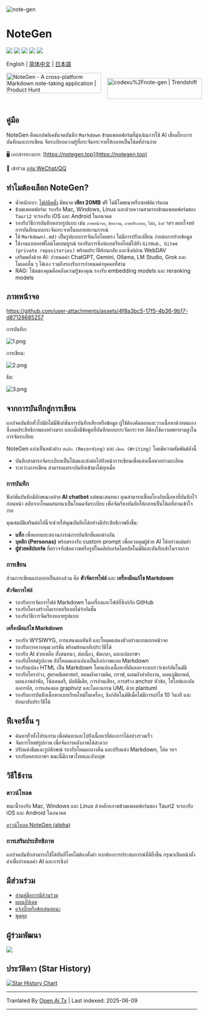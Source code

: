 ![note-gen](https://socialify.git.ci/codexu/note-gen/image?custom_description=Cross-Platform+%7C+LLM+%7C+Markdown+%7C++Recording++%26+Writing&description=1&font=Raleway&forks=1&issues=1&logo=https%3A%2F%2Fcamo.githubusercontent.com%2Fbe4a3a39f8724658ad5bc549d63f0454ad4ca98564c73b7b0778704ca5212509%2F68747470733a2f2f73322e6c6f6c692e6e65742f323032352f30352f32362f594d4e67784b5644724238345a74572e706e67&name=1&owner=1&pattern=Circuit+Board&stargazers=1&theme=Light)

# NoteGen

![](https://github.com/codexu/note-gen/actions/workflows/release.yml/badge.svg?branch=release)
![](https://img.shields.io/github/v/release/codexu/note-gen)
![](https://img.shields.io/badge/version-alpha-orange)
![](https://img.shields.io/github/downloads/codexu/note-gen/total)
![](https://img.shields.io/github/commit-activity/m/codexu/note-gen)

English | [简体中文](.github/README.zh.md) | [日本語](.github/README.ja.md)

<div style="display: flex; gap: 1rem;">
  <a href="https://www.producthunt.com/products/notegen-2?embed=true&utm_source=badge-featured&utm_medium=badge&utm_source=badge-notegen&#0045;2" target="_blank"><img src="https://api.producthunt.com/widgets/embed-image/v1/featured.svg?post_id=956348&theme=light&t=1749194675492" alt="NoteGen - A&#0032;cross&#0045;platform&#0032;Markdown&#0032;note&#0045;taking&#0032;application | Product Hunt" style="width: 250px; height: 54px;" width="250" height="54" /></a>

  <a href="https://trendshift.io/repositories/12784" target="_blank"><img src="https://trendshift.io/api/badge/repositories/12784" alt="codexu%2Fnote-gen | Trendshift" style="width: 250px; height: 55px;" width="250" height="55"/></a>
</div>

## คู่มือ

NoteGen คือแอปพลิเคชันจดบันทึก `Markdown` ข้ามแพลตฟอร์มที่มุ่งเน้นการใช้ AI เชื่อมโยงการบันทึกและการเขียน จัดระเบียบความรู้ที่กระจัดกระจายให้กลายเป็นโน้ตที่อ่านง่าย

🖥️ เอกสารทางการ: [https://notegen.top](https://notegen.top)

💬 เข้าร่วม [กลุ่ม WeChat/QQ](https://github.com/codexu/note-gen/discussions/110)

## ทำไมต้องเลือก NoteGen?

- น้ำหนักเบา: [ไฟล์ติดตั้ง](https://github.com/codexu/note-gen/releases) มีขนาด **เพียง 20MB** ฟรี ไม่มีโฆษณาหรือซอฟต์แวร์แถม
- ข้ามแพลตฟอร์ม: รองรับ Mac, Windows, Linux และด้วยความสามารถข้ามแพลตฟอร์มของ `Tauri2` จะรองรับ iOS และ Android ในอนาคต
- รองรับวิธีการบันทึกหลายรูปแบบ เช่น `ภาพหน้าจอ`, `ข้อความ`, `ภาพประกอบ`, `ไฟล์`, `ลิงก์` ฯลฯ ตอบโจทย์การบันทึกแบบกระจัดกระจายในหลายสถานการณ์
- ใช้ `Markdown(.md)` เป็นรูปแบบการจัดเก็บโดยตรง ไม่มีการปรับเปลี่ยน ง่ายต่อการย้ายข้อมูล
- ใช้งานแบบออฟไลน์โดยสมบูรณ์ รองรับการซิงก์แบบเรียลไทม์ไปยัง `GitHub, Gitee (private repositories)` พร้อมประวัติย้อนกลับ และซิงก์ผ่าน WebDAV
- เสริมพลังด้วย AI: กำหนดค่า ChatGPT, Gemini, Ollama, LM Studio, Grok และโมเดลอื่น ๆ ได้เอง รวมถึงรองรับการกำหนดค่าบุคคลที่สาม
- RAG: โน้ตของคุณคือคลังความรู้ของคุณ รองรับ embedding models และ reranking models

## ภาพหน้าจอ

https://github.com/user-attachments/assets/4f8a3bc5-17f5-4b36-9b17-d87128685257

การบันทึก:

![1.png](https://s2.loli.net/2025/05/19/Cs5viKfkqb2HJmd.png)

การเขียน:

![2.png](https://s2.loli.net/2025/05/19/5vwQBPoLr6jzgUA.png)

ธีม:

![3.png](https://s2.loli.net/2025/05/19/8yU72prmWdsCHeu.png)

## จากการบันทึกสู่การเขียน

แอปจดบันทึกทั่วไปมักไม่มีฟังก์ชันการบันทึกเสียงหรือข้อมูล ผู้ใช้ต้องคัดลอกและวางเนื้อหาด้วยตนเอง ซึ่งลดประสิทธิภาพลงอย่างมาก และเมื่อมีข้อมูลที่บันทึกแบบกระจัดกระจาย ก็ต้องใช้ความพยายามสูงในการจัดระเบียบ

NoteGen แบ่งเป็นหน้าต่าง `บันทึก (Recording)` และ `เขียน (Writing)` โดยมีความสัมพันธ์ดังนี้

- บันทึกสามารถจัดระเบียบเป็นโน้ตและส่งต่อไปยังหน้าการเขียนเพื่อแต่งเนื้อหาอย่างละเอียด
- ระหว่างการเขียน สามารถแทรกบันทึกเข้ามาได้ทุกเมื่อ

### การบันทึก

ฟังก์ชันบันทึกมีลักษณะคล้าย **AI chatbot** แต่ขณะสนทนา คุณสามารถเชื่อมโยงกับเนื้อหาที่บันทึกไว้ก่อนหน้า สลับจากโหมดสนทนาเป็นโหมดจัดระเบียบ เพื่อจัดเรียงบันทึกให้กลายเป็นโน้ตที่อ่านเข้าใจง่าย

คุณสมบัติเสริมต่อไปนี้จะช่วยให้คุณบันทึกได้อย่างมีประสิทธิภาพยิ่งขึ้น:

- **แท็ก** เพื่อแยกแยะสถานการณ์การบันทึกที่แตกต่างกัน
- **บุคลิก (Personas)** พร้อมรองรับ custom prompt เพื่อควบคุมผู้ช่วย AI ได้อย่างแม่นยำ
- **ผู้ช่วยคลิปบอร์ด** ที่ตรวจจับข้อความหรือรูปในคลิปบอร์ดโดยอัตโนมัติและบันทึกเข้าในรายการ

### การเขียน

ส่วนการเขียนแบ่งออกเป็นสองส่วน คือ **ตัวจัดการไฟล์** และ **เครื่องมือแก้ไข Markdown**

**ตัวจัดการไฟล์**

- รองรับการจัดการไฟล์ Markdown ในเครื่องและไฟล์ที่ซิงก์กับ GitHub
- รองรับโครงสร้างไดเรกทอรีแบบไม่จำกัดชั้น
- รองรับวิธีการจัดเรียงหลายรูปแบบ

**เครื่องมือแก้ไข Markdown**

- รองรับ WYSIWYG, การแสดงผลทันที และโหมดแสดงตัวอย่างแบบแยกหน้าจอ
- รองรับการควบคุมเวอร์ชัน พร้อมย้อนกลับประวัติได้
- รองรับ AI ช่วยเหลือ ทั้งสนทนา, ต่อเนื่อง, ขัดเกลา, และแปลภาษา
- รองรับโฮสต์รูปภาพ อัปโหลดและแปลงเป็นลิงก์ภาพแบบ Markdown
- รองรับแปลง HTML เป็น Markdown โดยแปลงเนื้อหาที่คัดลอกจากเบราว์เซอร์อัตโนมัติ
- รองรับโครงร่าง, สูตรคณิตศาสตร์, แผนผังความคิด, กราฟ, แผนผังลำดับงาน, แผนภูมิแกนต์, แผนภาพลำดับ, โน้ตดนตรี, มัลติมีเดีย, การอ่านเสียง, การสร้าง anchor หัวข้อ, ไฮไลท์และคัดลอกรหัส, การแสดงผล graphviz และไดอะแกรม UML ด้วย plantuml
- รองรับการบันทึกเนื้อหาแบบเรียลไทม์ในเครื่อง, ซิงก์อัตโนมัติเมื่อไม่มีการแก้ไข 10 วินาที และย้อนกลับประวัติได้

## ฟีเจอร์อื่น ๆ

- ค้นหาทั่วทั้งโปรแกรม เพื่อค้นหาและไปยังเนื้อหาที่ต้องการได้อย่างรวดเร็ว
- จัดการโฮสต์รูปภาพ เพื่อจัดการคลังภาพได้สะดวก
- ปรับแต่งธีมและรูปลักษณ์ รองรับโหมดกลางคืน และปรับแต่ง Markdown, โค้ด ฯลฯ
- รองรับหลายภาษา ขณะนี้มีภาษาไทยและอังกฤษ

## วิธีใช้งาน

### ดาวน์โหลด

ขณะนี้รองรับ Mac, Windows และ Linux ด้วยศักยภาพข้ามแพลตฟอร์มของ Tauri2 จะรองรับ iOS และ Android ในอนาคต

[ดาวน์โหลด NoteGen (alpha)](https://github.com/codexu/note-gen/releases)

### การเสริมประสิทธิภาพ

แอปจดบันทึกสามารถใช้ได้ทันทีโดยไม่ต้องตั้งค่า หากต้องการประสบการณ์ที่ดียิ่งขึ้น กรุณาเปิดหน้าตั้งค่าเพื่อกำหนดค่า AI และการซิงก์

## มีส่วนร่วม

- [อ่านคู่มือการมีส่วนร่วม](https://raw.githubusercontent.com/codexu/note-gen/dev/.github/CONTRIBUTING.md)
- [แผนอัปเดต](https://github.com/codexu/note-gen/issues/46)
- [แจ้งบั๊กหรือข้อเสนอแนะ](https://github.com/codexu/note-gen/issues)
- [พูดคุย](https://github.com/codexu/note-gen/discussions)

## ผู้ร่วมพัฒนา

<a href="https://github.com/codexu/note-gen/graphs/contributors">
  <img src="https://contrib.rocks/image?repo=codexu/note-gen" />
</a>

## ประวัติดาว (Star History)

[![Star History Chart](https://api.star-history.com/svg?repos=codexu/note-gen&type=Date)](https://www.star-history.com/#codexu/note-gen&Date)


---

Tranlated By [Open Ai Tx](https://github.com/OpenAiTx/OpenAiTx) | Last indexed: 2025-06-09

---